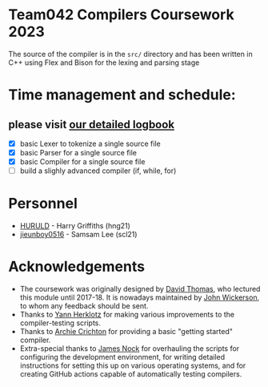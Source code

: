 # Team042 Compilers Coursework 2023
The source of the compiler is in the `src/` directory and has been written in C++ using Flex and Bison for the lexing and parsing stage



# Time management and schedule: 
## please visit [our detailed logbook](./time%20management/readme.md)
- [x] basic Lexer to tokenize a single source file
- [x] basic Parser for a single source file
- [x] basic Compiler for a single source file
- [ ] build a slighly advanced compiler (if, while, for)

# Personnel
- [HURULD](https://github.com/HURULD)  - Harry Griffiths (hng21)
- [jieunboy0516](https://github.com/jieunboy0516) - Samsam Lee (scl21)

Acknowledgements
================

* The coursework was originally designed by [David Thomas](https://www.southampton.ac.uk/people/5z9bmb/professor-david-thomas), who lectured this module until 2017-18. It is nowadays maintained by [John Wickerson](https://johnwickerson.github.io/), to whom any feedback should be sent.
* Thanks to [Yann Herklotz](https://yannherklotz.com/) for making various improvements to the compiler-testing scripts.
* Thanks to [Archie Crichton](https://www.doc.ic.ac.uk/~ac11018/) for providing a basic "getting started" compiler.
* Extra-special thanks to [James Nock](https://www.linkedin.com/in/jpnock) for overhauling the scripts for configuring the development environment, for writing detailed instructions for setting this up on various operating systems, and for creating GitHub actions capable of automatically testing compilers.
